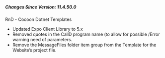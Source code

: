 ﻿<h5 id="SinceVersion">Changes Since Version: 11.4.50.0</h5>

<span class="changeNoteHeading"> RnD - Cocoon Dotnet Templates</span>
<ul>
    <li>Updated Expo Client Library to 5.x</li>
    <li>Removed quotes in the CallD program name (to allow for possible /Error warning need of parameters.</li>
    <li>Remove the MessageFiles folder item group from the Template for the Website’s project file.</li>
</ul>
